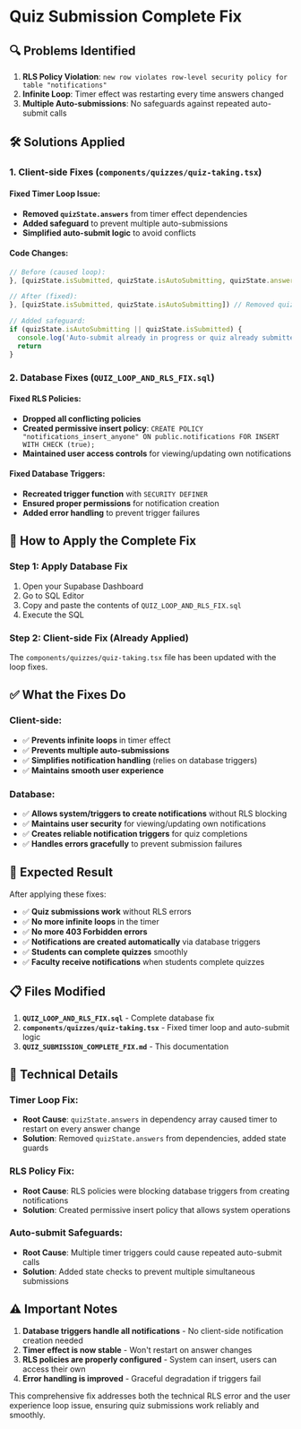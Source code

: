 # Quiz Submission Complete Fix

## 🔍 **Problems Identified**

1. **RLS Policy Violation**: `new row violates row-level security policy for table "notifications"`
2. **Infinite Loop**: Timer effect was restarting every time answers changed
3. **Multiple Auto-submissions**: No safeguards against repeated auto-submit calls

## 🛠️ **Solutions Applied**

### **1. Client-side Fixes** (`components/quizzes/quiz-taking.tsx`)

#### **Fixed Timer Loop Issue:**
- **Removed `quizState.answers`** from timer effect dependencies
- **Added safeguard** to prevent multiple auto-submissions
- **Simplified auto-submit logic** to avoid conflicts

#### **Code Changes:**
```typescript
// Before (caused loop):
}, [quizState.isSubmitted, quizState.isAutoSubmitting, quizState.answers])

// After (fixed):
}, [quizState.isSubmitted, quizState.isAutoSubmitting]) // Removed quizState.answers

// Added safeguard:
if (quizState.isAutoSubmitting || quizState.isSubmitted) {
  console.log('Auto-submit already in progress or quiz already submitted, skipping')
  return
}
```

### **2. Database Fixes** (`QUIZ_LOOP_AND_RLS_FIX.sql`)

#### **Fixed RLS Policies:**
- **Dropped all conflicting policies**
- **Created permissive insert policy**: `CREATE POLICY "notifications_insert_anyone" ON public.notifications FOR INSERT WITH CHECK (true);`
- **Maintained user access controls** for viewing/updating own notifications

#### **Fixed Database Triggers:**
- **Recreated trigger function** with `SECURITY DEFINER`
- **Ensured proper permissions** for notification creation
- **Added error handling** to prevent trigger failures

## 🚀 **How to Apply the Complete Fix**

### **Step 1: Apply Database Fix**
1. Open your Supabase Dashboard
2. Go to SQL Editor
3. Copy and paste the contents of `QUIZ_LOOP_AND_RLS_FIX.sql`
4. Execute the SQL

### **Step 2: Client-side Fix (Already Applied)**
The `components/quizzes/quiz-taking.tsx` file has been updated with the loop fixes.

## ✅ **What the Fixes Do**

### **Client-side:**
- ✅ **Prevents infinite loops** in timer effect
- ✅ **Prevents multiple auto-submissions**
- ✅ **Simplifies notification handling** (relies on database triggers)
- ✅ **Maintains smooth user experience**

### **Database:**
- ✅ **Allows system/triggers to create notifications** without RLS blocking
- ✅ **Maintains user security** for viewing/updating own notifications
- ✅ **Creates reliable notification triggers** for quiz completions
- ✅ **Handles errors gracefully** to prevent submission failures

## 🎯 **Expected Result**

After applying these fixes:
- ✅ **Quiz submissions work** without RLS errors
- ✅ **No more infinite loops** in the timer
- ✅ **No more 403 Forbidden errors**
- ✅ **Notifications are created automatically** via database triggers
- ✅ **Students can complete quizzes** smoothly
- ✅ **Faculty receive notifications** when students complete quizzes

## 📋 **Files Modified**

1. **`QUIZ_LOOP_AND_RLS_FIX.sql`** - Complete database fix
2. **`components/quizzes/quiz-taking.tsx`** - Fixed timer loop and auto-submit logic
3. **`QUIZ_SUBMISSION_COMPLETE_FIX.md`** - This documentation

## 🔧 **Technical Details**

### **Timer Loop Fix:**
- **Root Cause**: `quizState.answers` in dependency array caused timer to restart on every answer change
- **Solution**: Removed `quizState.answers` from dependencies, added state guards

### **RLS Policy Fix:**
- **Root Cause**: RLS policies were blocking database triggers from creating notifications
- **Solution**: Created permissive insert policy that allows system operations

### **Auto-submit Safeguards:**
- **Root Cause**: Multiple timer triggers could cause repeated auto-submit calls
- **Solution**: Added state checks to prevent multiple simultaneous submissions

## ⚠️ **Important Notes**

1. **Database triggers handle all notifications** - No client-side notification creation needed
2. **Timer effect is now stable** - Won't restart on answer changes
3. **RLS policies are properly configured** - System can insert, users can access their own
4. **Error handling is improved** - Graceful degradation if triggers fail

This comprehensive fix addresses both the technical RLS error and the user experience loop issue, ensuring quiz submissions work reliably and smoothly.

